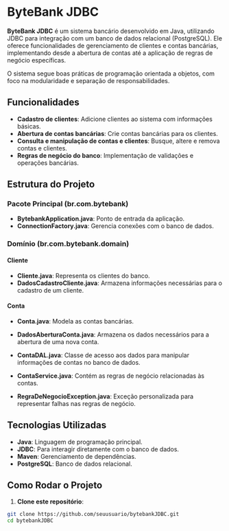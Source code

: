 # ByteBank JDBC

**ByteBank JDBC** é um sistema bancário desenvolvido em Java, utilizando JDBC para integração com um banco de dados relacional (PostgreSQL). Ele oferece funcionalidades de gerenciamento de clientes e contas bancárias, implementando desde a abertura de contas até a aplicação de regras de negócio específicas.

O sistema segue boas práticas de programação orientada a objetos, com foco na modularidade e separação de responsabilidades.

## Funcionalidades

- **Cadastro de clientes**: Adicione clientes ao sistema com informações básicas.
- **Abertura de contas bancárias**: Crie contas bancárias para os clientes.
- **Consulta e manipulação de contas e clientes**: Busque, altere e remova contas e clientes.
- **Regras de negócio do banco**: Implementação de validações e operações bancárias.

## Estrutura do Projeto

### Pacote Principal (br.com.bytebank)

- **BytebankApplication.java**: Ponto de entrada da aplicação.
- **ConnectionFactory.java**: Gerencia conexões com o banco de dados.

### Domínio (br.com.bytebank.domain)

#### Cliente

- **Cliente.java**: Representa os clientes do banco.
- **DadosCadastroCliente.java**: Armazena informações necessárias para o cadastro de um cliente.

#### Conta

- **Conta.java**: Modela as contas bancárias.
- **DadosAberturaConta.java**: Armazena os dados necessários para a abertura de uma nova conta.
- **ContaDAL.java**: Classe de acesso aos dados para manipular informações de contas no banco de dados.
- **ContaService.java**: Contém as regras de negócio relacionadas às contas.

- **RegraDeNegocioException.java**: Exceção personalizada para representar falhas nas regras de negócio.

## Tecnologias Utilizadas

- **Java**: Linguagem de programação principal.
- **JDBC**: Para interagir diretamente com o banco de dados.
- **Maven**: Gerenciamento de dependências.
- **PostgreSQL**: Banco de dados relacional.

## Como Rodar o Projeto

1. **Clone este repositório**:

```bash
git clone https://github.com/seuusuario/bytebankJDBC.git
cd bytebankJDBC
